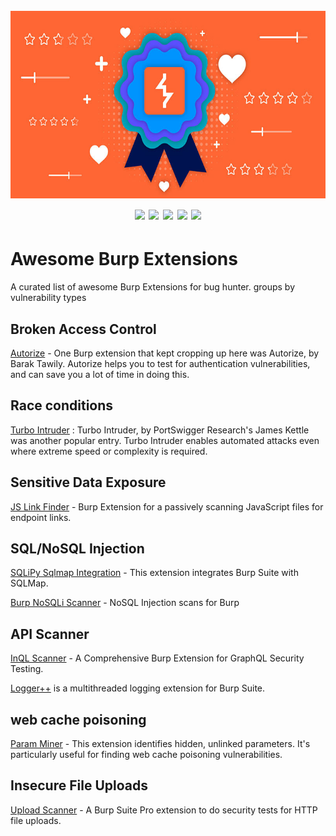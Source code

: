 <h1 align="center">
  <br>
  <a href=""><img src="/img/logo.jpg" alt="" height="300px;"></a>
  <br>
  <img src="https://img.shields.io/badge/PRs-welcome-blue">
  <img src="https://img.shields.io/github/last-commit/kh4sh3i/Awesome-Burp-Extensions">
  <img src="https://img.shields.io/github/commit-activity/m/kh4sh3i/Awesome-Burp-Extensions">
  <a href="https://twitter.com/intent/follow?screen_name=kh4sh3i_"><img src="https://img.shields.io/twitter/follow/kh4sh3i_?style=flat&logo=twitter"></a>
  <a href="https://github.com/kh4sh3i"><img src="https://img.shields.io/github/stars/kh4sh3i?style=flat&logo=github"></a>
</h1>

# Awesome Burp Extensions
A curated list of awesome Burp Extensions for bug hunter. groups by vulnerability types

## Broken Access Control
[Autorize](https://github.com/Quitten/Autorize) - One Burp extension that kept cropping up here was Autorize, by Barak Tawily. Autorize helps you to test for authentication vulnerabilities, and can save you a lot of time in doing this.


## Race conditions
[Turbo Intruder](https://github.com/PortSwigger/turbo-intruder) : Turbo Intruder, by PortSwigger Research's James Kettle was another popular entry. Turbo Intruder enables automated attacks even where extreme speed or complexity is required.


## Sensitive Data Exposure
[JS Link Finder](https://github.com/InitRoot/BurpJSLinkFinder) - Burp Extension for a passively scanning JavaScript files for endpoint links.



## SQL/NoSQL Injection
[SQLiPy Sqlmap Integration](https://portswigger.net/bappstore/f154175126a04bfe8edc6056f340f52e) - This extension integrates Burp Suite with SQLMap.

[Burp NoSQLi Scanner](https://github.com/matrix/Burp-NoSQLiScanner) - NoSQL Injection scans for Burp

## API Scanner
[InQL Scanner](https://github.com/doyensec/inql) - A Comprehensive Burp Extension for GraphQL Security Testing.

[Logger++](https://github.com/nccgroup/BurpSuiteLoggerPlusPlus) is a multithreaded logging extension for Burp Suite.


## web cache poisoning
[Param Miner](https://portswigger.net/bappstore/17d2949a985c4b7ca092728dba871943) - This extension identifies hidden, unlinked parameters. It's particularly useful for finding web cache poisoning vulnerabilities.


## Insecure File Uploads
[Upload Scanner](https://github.com/modzero/mod0BurpUploadScanner) - A Burp Suite Pro extension to do security tests for HTTP file uploads.

